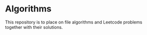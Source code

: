 # Algorithms
This repository is to place on file algorithms and Leetcode problems together with their solutions.

